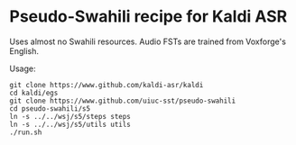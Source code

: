 # Pseudo-Swahili recipe for Kaldi ASR

Uses almost no Swahili resources.
Audio FSTs are trained from Voxforge's English.

Usage:

```
git clone https://www.github.com/kaldi-asr/kaldi
cd kaldi/egs
git clone https://www.github.com/uiuc-sst/pseudo-swahili
cd pseudo-swahili/s5
ln -s ../../wsj/s5/steps steps
ln -s ../../wsj/s5/utils utils
./run.sh
```
